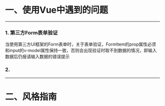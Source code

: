 # 一、使用Vue中遇到的问题

----

### 	1. 第三方Form表单验证

当使用第三方UI框架的Form表单时，关于表单验证，FormItem的prop属性必须和input的v-model属性保持一致，否则会出现验证时取不到数据的情况，即输入数据后仍报请输入数据的错误提示

### 	2. 







---

# 二、风格指南



